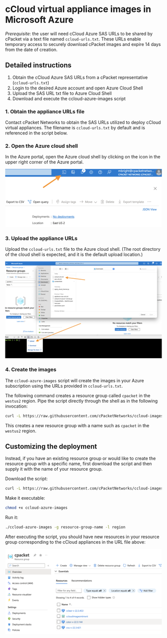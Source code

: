 # cCloud virtual appliance images in Microsoft Azure

*Prerequisite*: the user will need cCloud Azure SAS URLs to be shared by cPacket via a text file named `ccloud-urls.txt`.
These URLs enable temporary access to securely download cPacket images and expire 14 days from the date of creation.

## Detailed instructions

1. Obtain the cCloud Azure SAS URLs from a cPacket representative (`ccloud-urls.txt`)
2. Login to the desired Azure account and open Azure Cloud Shell
3. Upload the SAS URL txt file to Azure Cloud Shell
4. Download and execute the ccloud-azure-images script

### 1. Obtain the appliance URLs file

Contact cPacket Networks to obtain the SAS URLs utilized to deploy cCloud virtual appliances.
The filename is `ccloud-urls.txt` by default and is referenced in the script below.

### 2. Open the Azure cloud shell

In the Azure portal, open the Azure cloud shell by clicking on the icon in the upper right corner of the Azure portal.

![Open the shell](/static-assets/open-shell.png "Open the Azure cloud shell")

### 3. Upload the appliance URLs

Upload the `ccloud-urls.txt` file to the Azure cloud shell.
(The root directory of the cloud shell is expected, and it is the default upload location.)

![Upload file](/static-assets/upload-file-to-shell.png "Upload the 'ccloud-urls.txt' file to cloud shell")

### 4. Create the images

The `ccloud-azure-images` script will create the images in your Azure subscription using the URLs provided in `ccloud-urls.txt`.

The following command creates a resource group called `cpacket` in the `westus2` region.
Pipe the script directly through the shell as in the following invocation:

```bash
curl -L https://raw.githubusercontent.com/cPacketNetworks/ccloud-images/main/ccloud-azure-images | bash -s -- -g cpacket -l westus2
```

This creates a new resource group with a name such as `cpacket` in the `westus2` region.

## Customizing the deployment

Instead, if you have an existing resource group or would like to create the resource group with a specific name, first download the script and then supply it with the name of your resource group.

Download the script:

```bash
curl -L https://raw.githubusercontent.com/cPacketNetworks/ccloud-images/main/ccloud-azure-images > ccloud-azure-images
```

Make it executable:

```bash
chmod +x ccloud-azure-images
```

Run it:

```bash
./ccloud-azure-images -g resource-group-name -l region
```

After executing the script, you should have new resources in your resource group corresponding to the cCloud appliances in the URL file above:

![New resources](/static-assets/new-resources.png "cCloud images")

[cloudshell]: https://learn.microsoft.com/en-us/azure/cloud-shell/overview
